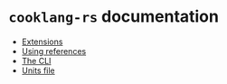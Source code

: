 # `cooklang-rs` documentation

- [Extensions](./extensions.md)
- [Using references](./using_references.md)
- [The CLI](./cli.md)
- [Units file](./units_file.md)